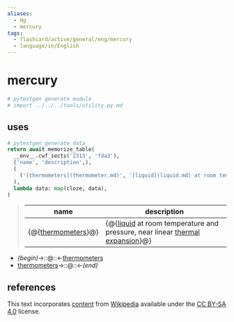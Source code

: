 ```yaml
---
aliases:
  - Hg
  - mercury
tags:
  - flashcard/active/general/eng/mercury
  - language/in/English
---
```


# mercury

```Python
# pytextgen generate module
# import ../../../tools/utility.py.md
```

## uses

```Python
# pytextgen generate data
return await memorize_table(
  __env__.cwf_sects('2313', 'fda3'),
  ('name', 'description',),
  (
    ('[thermometers](thermometer.md)', '[liquid](liquid.md) at room temperature and pressure, near linear [thermal expansion](thermal%20expansion.md)',),
  ),
  lambda data: map(cloze, data),
)
```

<!--pytextgen generate section="2313"--><!-- The following content is generated at 2023-03-21T16:20:25.371120+08:00. Any edits will be overridden! -->

> | name | description |
> |-|-|
> | {@{[thermometers](thermometer.md)}@} | {@{[liquid](liquid.md) at room temperature and pressure, near linear [thermal expansion](thermal%20expansion.md)}@} | <!--SR:!2026-08-30,968,350!2026-02-16,723,290-->

<!--/pytextgen-->

<!--pytextgen generate section="fda3"--><!-- The following content is generated at 2024-01-04T20:17:52.113769+08:00. Any edits will be overridden! -->

- _(begin)_→::@::←[thermometers](thermometer.md) <!--SR:!2027-12-05,1332,350!2028-02-28,1395,350-->
- [thermometers](thermometer.md)→::@::←_(end)_ <!--SR:!2027-12-15,1334,350!2027-06-27,1204,350-->

<!--/pytextgen-->

## references

This text incorporates [content](https://en.wikipedia.org/wiki/mercury) from [Wikipedia](Wikipedia.md) available under the [CC BY-SA 4.0](https://creativecommons.org/licenses/by-sa/4.0/) license.
